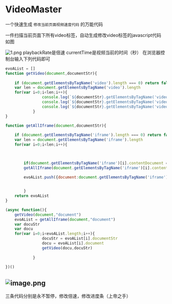 # VideoMaster
一个快速生成 `修改当前页面视频速度代码` 的万能代码

一件扫描当前页面下所有video标签，自动生成修改video标签的javascript代码
如图

![1.png](https://i.loli.net/2020/03/05/bPC3R6JNTmsteDH.png)
playbackRate是倍速
currentTime是视频当前的时间（秒）
在浏览器控制台输入下列代码即可

```javascript
evoAList = []
function getVideo(document,documentStr){
	    
    if (document.getElementsByTagName('video').length === 0) return false
    var len = document.getElementsByTagName('video').length
    for(var i=0;i<len;i++){
                console.log(`${documentStr}.getElementsByTagName('video')[${i}].pause=function(){return false}`)
                console.log(`${documentStr}.getElementsByTagName('video')[${i}].playbackRate=15`)
                console.log(`${documentStr}.getElementsByTagName('video')[${i}].currentTime =600`)
            }
}

function getAllIframe(document,documentStr){
    
    if (document.getElementsByTagName('iframe').length === 0) return false
    var len = document.getElementsByTagName('iframe').length
    for(var i=0;i<len;i++){

        

        if(document.getElementsByTagName('iframe')[i].contentDocument === null) return false
        getAllIframe(document.getElementsByTagName('iframe')[i].contentDocument,`${documentStr}.getElementsByTagName('iframe')[${i}].contentDocument`)

        evoAList.push({document:document.getElementsByTagName('iframe')[i].contentDocument,documentStr:`${documentStr}.getElementsByTagName('iframe')[${i}].contentDocument`})
                

        }
    return evoAList
}

(async function(){
    getVideo(document,"document")
    evoAList = getAllIframe(document,"document")
    var docuStr
    var docu
    for(var i=0;i<evoAList.length;i++){
                docuStr = evoAList[i].documentStr
                docu = evoAList[i].document
                getVideo(docu,docuStr)
                
            }
    
})()

```
![image.png](https://i.loli.net/2020/04/30/aD3CUVlehw2X1IL.png)
---

三条代码分别是永不暂停，修改倍速，修改进度条（上帝之手）
